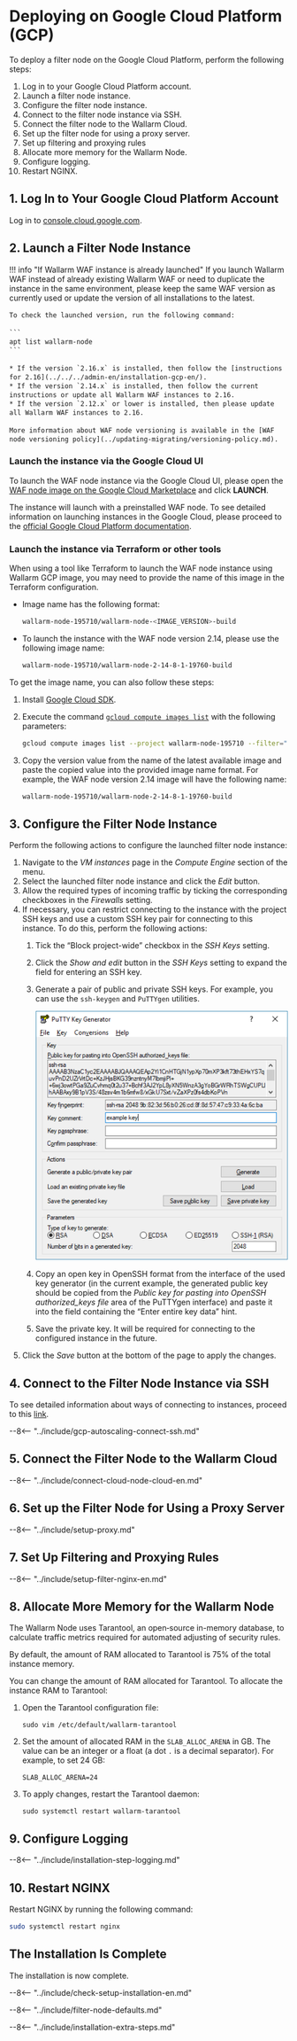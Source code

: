[link-launch-instance]:     https://cloud.google.com/deep-learning-vm/docs/quickstart-marketplace

[img-ssh-key-generation]:       ../images/installation-gcp/common/ssh-key-generation.png


# Deploying on Google Cloud Platform (GCP)

To deploy a filter node on the Google Cloud Platform, perform the following steps:

1. Log in to your Google Cloud Platform account.
2. Launch a filter node instance.
3. Configure the filter node instance.
4. Connect to the filter node instance via SSH.
5. Connect the filter node to the Wallarm Cloud.
6. Set up the filter node for using a proxy server.
7. Set up filtering and proxying rules
8. Allocate more memory for the Wallarm Node.
9. Configure logging.
10. Restart NGINX.

## 1. Log In to Your Google Cloud Platform Account

Log in to [console.cloud.google.com](https://console.cloud.google.com/).

## 2. Launch a Filter Node Instance

!!! info "If Wallarm WAF instance is already launched"
    If you launch Wallarm WAF instead of already existing Wallarm WAF or need to duplicate the instance in the same environment, please keep the same WAF version as currently used or update the version of all installations to the latest.

    To check the launched version, run the following command:

    ```
    apt list wallarm-node
    ```

    * If the version `2.16.x` is installed, then follow the [instructions for 2.16](../../../admin-en/installation-gcp-en/).
    * If the version `2.14.x` is installed, then follow the current instructions or update all Wallarm WAF instances to 2.16.
    * If the version `2.12.x` or lower is installed, then please update all Wallarm WAF instances to 2.16.

    More information about WAF node versioning is available in the [WAF node versioning policy](../updating-migrating/versioning-policy.md).

### Launch the instance via the Google Cloud UI

To launch the WAF node instance via the Google Cloud UI, please open the [WAF node image on the Google Cloud Marketplace](https://console.cloud.google.com/launcher/details/wallarm-node-195710/wallarm-node) and click **LAUNCH**.

The instance will launch with a preinstalled WAF node. To see detailed information on launching instances in the Google Cloud, please proceed to the [official Google Cloud Platform documentation][link-launch-instance].

### Launch the instance via Terraform or other tools

When using a tool like Terraform to launch the WAF node instance using Wallarm GCP image, you may need to provide the name of this image in the Terraform configuration.

* Image name has the following format:

    ```bash
    wallarm-node-195710/wallarm-node-<IMAGE_VERSION>-build
    ```
* To launch the instance with the WAF node version 2.14, please use the following image name:

    ```bash
    wallarm-node-195710/wallarm-node-2-14-8-1-19760-build
    ```

To get the image name, you can also follow these steps:

1. Install [Google Cloud SDK](https://cloud.google.com/sdk/docs/install).
2. Execute the command [`gcloud compute images list`](https://cloud.google.com/sdk/gcloud/reference/compute/images/list) with the following parameters:

    ```bash
    gcloud compute images list --project wallarm-node-195710 --filter="name~'wallarm-node-2-14-*'" --no-standard-images
    ```
3. Copy the version value from the name of the latest available image and paste the copied value into the provided image name format. For example, the WAF node version 2.14 image will have the following name:

    ```bash
    wallarm-node-195710/wallarm-node-2-14-8-1-19760-build
    ```

## 3. Configure the Filter Node Instance

Perform the following actions to configure the launched filter node instance:
1.  Navigate to the *VM instances* page in the *Compute Engine* section of the menu.
2.  Select the launched filter node instance and click the *Edit* button.
3.  Allow the required types of incoming traffic by ticking the corresponding checkboxes in the *Firewalls* setting.
4.  If necessary, you can restrict connecting to the instance with the project SSH keys and use a custom SSH key pair for connecting to this instance. To do this, perform the following actions:
    1.  Tick the “Block project-wide” checkbox in the *SSH Keys* setting.
    2.  Click the *Show and edit* button in the *SSH Keys* setting to expand the field for entering an SSH key.
    3.  Generate a pair of public and private SSH keys. For example, you can use the `ssh-keygen` and `PuTTYgen` utilities.
       
        ![!Generating SSH keys using PuTTYgen][img-ssh-key-generation]

    4.  Copy an open key in OpenSSH format from the interface of the used key generator (in the current example, the generated public key should be copied from the *Public key for pasting into OpenSSH authorized_keys file* area of the PuTTYgen interface) and paste it into the field containing the “Enter entire key data” hint.
    5.  Save the private key. It will be required for connecting to the configured instance in the future.
5.  Click the *Save* button at the bottom of the page to apply the changes. 

## 4. Connect to the Filter Node Instance via SSH

To see detailed information about ways of connecting to instances, proceed to this [link](https://cloud.google.com/compute/docs/instances/connecting-to-instance).

--8<-- "../include/gcp-autoscaling-connect-ssh.md"

## 5. Connect the Filter Node to the Wallarm Cloud

--8<-- "../include/connect-cloud-node-cloud-en.md"

## 6. Set up the Filter Node for Using a Proxy Server

--8<-- "../include/setup-proxy.md"

## 7. Set Up Filtering and Proxying Rules

--8<-- "../include/setup-filter-nginx-en.md"

## 8. Allocate More Memory for the Wallarm Node

The Wallarm Node uses Tarantool, an open‑source in-memory database, to calculate traffic metrics required for automated adjusting of security rules.

By default, the amount of RAM allocated to Tarantool is 75% of the total instance memory.

You can change the amount of RAM allocated for Tarantool. To allocate the instance RAM to Tarantool:

1. Open the Tarantool configuration file:

    ```
    sudo vim /etc/default/wallarm-tarantool
    ```

2. Set the amount of allocated RAM in the `SLAB_ALLOC_ARENA` in GB. The value can be an integer or a float (a dot `.` is a decimal separator). For example, to set 24 GB:
    ```
    SLAB_ALLOC_ARENA=24
    ```

3. To apply changes, restart the Tarantool daemon:
    
    ```
    sudo systemctl restart wallarm-tarantool
    ```

## 9. Configure Logging

--8<-- "../include/installation-step-logging.md"

## 10. Restart NGINX

Restart NGINX by running the following command:

``` bash
sudo systemctl restart nginx
```

## The Installation Is Complete

The installation is now complete.

--8<-- "../include/check-setup-installation-en.md"

--8<-- "../include/filter-node-defaults.md"

--8<-- "../include/installation-extra-steps.md"